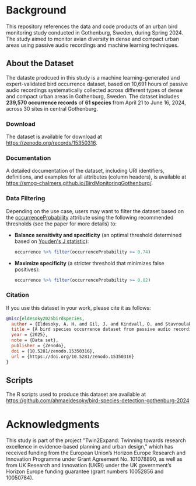# Background

This repository references the data and code products of an urban bird monitoring study conducted in Gothenburg, Sweden, during Spring 2024. The study aimed to monitor avian diversity in dense and compact urban areas using passive audio recordings and machine learning techniques.

## About the Dataset 

The dataste prodcued in this study is a machine learning-generated and expert-validated bird occurrence dataset, based on 10,691 hours of passive audio recordings systematically collected across different types of dense and compact urban areas in Gothenburg, Sweden. The dataset includes **239,570 occurrence records** of **61 species** from April 21 to June 16, 2024, across 30 sites in central Gothenburg.

### Download 

The dataset is available for download at https://zenodo.org/records/15350316.

### Documentation

A detailed documentation of the dataset, including URI identifiers, definitions, and examples for all attributes (column headers), is available at https://smog-chalmers.github.io/BirdMonitoringGothenburg/. 

### Data Filtering

Depending on the use case, users may want to filter the dataset based on the [occurrenceProbability](https://smog-chalmers.github.io/BirdMonitoringGothenburg/#occurrenceProbability) attribute using the following recommended thresholds (see the paper for more details) to:

- **Balance sensitivity and specificity** (an optimal threshold determined based on [Youden's J statistic](https://acsjournals.onlinelibrary.wiley.com/doi/10.1002/1097-0142(1950)3:1%3C32::AID-CNCR2820030106%3E3.0.CO;2-3)):

    ```r
    occurrence %>% filter(occurrenceProbability >= 0.74)
    ```
    
-  **Maximize specificity** (a stricter threshold that minimizes false positives):

    ```r
    occurrence %>% filter(occurrenceProbability >= 0.82)
    ```

### Citation

If you use this dataset in your work, please cite it as follows:

```bibtex
@misc{eldesoky2025birdspecies,
  author = {Eldesoky, A. H. and Gil, J. and Kindvall, O. and Stavroulaki, I. and Jonasson, L. and Bennet, D. and Yang, W. and Martínez, A. and Lichter, R. and Petrou, F. and Berghauser Pont, M.},
  title = {A bird species occurrence dataset from passive audio recordings across dense urban areas in Gothenburg, Sweden},
  year = {2025},
  note = {Data set},
  publisher = {Zenodo},
  doi = {10.5281/zenodo.15350316},
  url = {https://doi.org/10.5281/zenodo.15350316}
}
```

## Scripts

The R scripts used to produce this dataset are available at https://github.com/ahmaeldesoky/bird-species-detection-gothenburg-2024

# Acknowledgments

This study is part of the project "Twin2Expand: Twinning towards research excellence in evidence-based planning and urban design," which has received funding from the European Union’s Horizon Europe Research and Innovation Programme under Grant Agreement No. 101078890, as well as from UK Research and Innovation (UKRI) under the UK government’s Horizon Europe funding guarantee (grant numbers 10052856 and 10050784).
